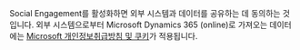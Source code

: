 Social Engagement를 활성화하면 외부 시스템과 데이터를 공유하는 데 동의하는 것입니다. 외부 시스템으로부터 Microsoft Dynamics 365 (online)로 가져오는 데이터에는 [Microsoft 개인정보취급방침 및 쿠키](https://go.microsoft.com/fwlink/p/?LinkID=521839)가 적용됩니다.
